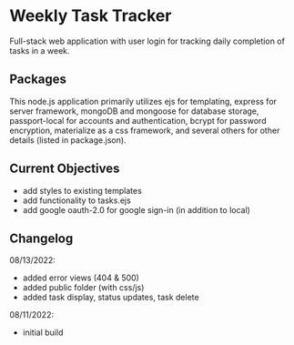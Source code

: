 # Weekly Task Tracker

Full-stack web application with user login for tracking daily completion of tasks in a week.

## Packages

This node.js application primarily utilizes ejs for templating, express for server framework, mongoDB and mongoose for database storage, passport-local for accounts and authentication, bcrypt for password encryption, materialize as a css framework, and several others for other details (listed in package.json).

## Current Objectives

- add styles to existing templates
- add functionality to tasks.ejs
- add google oauth-2.0 for google sign-in (in addition to local)

## Changelog

08/13/2022:

- added error views (404 & 500)
- added public folder (with css/js)
- added task display, status updates, task delete

08/11/2022:

- initial build